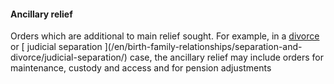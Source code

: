 ####  Ancillary relief

Orders which are additional to main relief sought. For example, in a [ divorce
](/en/birth-family-relationships/separation-and-divorce/divorce-decrees/) or [
judicial separation ](/en/birth-family-relationships/separation-and-
divorce/judicial-separation/) case, the ancillary relief may include orders
for maintenance, custody and access and for pension adjustments
